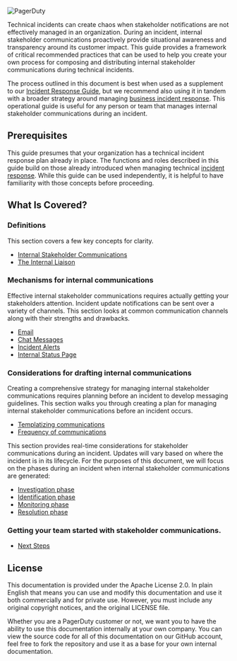 ![PagerDuty](../assets/img/headers/SHComms-Title.png)

Technical incidents can create chaos when stakeholder notifications are not effectively managed in an organization. During an incident, internal stakeholder communications proactively provide situational awareness and transparency around its customer impact. This guide provides a framework of critical recommended practices that can be used to help you create your own process for composing and distributing internal stakeholder communications during technical incidents.

The process outlined in this document is best when used as a supplement to our [Incident Response  Guide](https://response.pagerduty.com), but we recommend also using it in tandem with a broader strategy around managing [business incident response](https://business-response.pagerduty.com). This operational guide is useful for any person or team that manages internal stakeholder communications during an incident.

## Prerequisites
This guide presumes that your organization has a technical incident response plan already in place. The functions and roles described in this guide build on those already introduced when managing technical [incident response](https://response.pagerduty.com). While this guide can be used independently, it is helpful to have familiarity with those concepts before proceeding.

## What Is Covered?
### Definitions
This section covers a few key concepts for clarity.

- [Internal Stakeholder Communications](definitions.md#internal-stakeholder-communications)
- [The Internal Liaison](definitions.md#the-internal-liaison)

### Mechanisms for internal communications
Effective internal stakeholder communications requires actually getting your stakeholders attention. Incident update notifications can be sent over a variety of channels. This section looks at common communication channels along with their strengths and drawbacks.

- [Email](mechanisms.md#email)
- [Chat Messages](mechanisms.md#chat-messages)
- [Incident Alerts](mechanisms.md#incident-alerts)
- [Internal Status Page](mechanisms.md#incident-status-page)

### Considerations for drafting internal communications
Creating a comprehensive strategy for managing internal stakeholder communications requires planning before an incident to develop messaging guidelines. This section walks you through creating a plan for managing internal stakeholder communications before an incident occurs.

- [Templatizing communications](considerations/templates.md)
- [Frequency of communications](considerations/frequency.md)

This section provides real-time considerations for stakeholder communications during an incident. Updates will vary based on where the incident is in its lifecycle. For the purposes of this document, we will focus on the phases during an incident when internal stakeholder communications are generated:

  - [Investigation phase](during/investigation.md)
  - [Identification phase](during/identification.md)
  - [Monitoring phase](during/monitoring.md)
  - [Resolution phase](during/resolution.md)

### Getting your team started with stakeholder communications.
- [Next Steps](nextsteps.md)

## License

This documentation is provided under the Apache License 2.0. In plain English that means you can use and modify this documentation and use it both commercially and for private use. However, you must include any original copyright notices, and the original LICENSE file.

Whether you are a PagerDuty customer or not, we want you to have the ability to use this documentation internally at your own company. You can view the source code for all of this documentation on our GitHub account, feel free to fork the repository and use it as a base for your own internal documentation.
